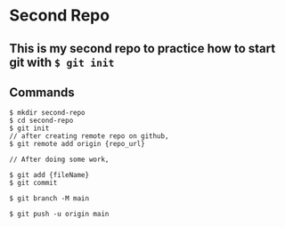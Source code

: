 # Second Repo

## This is my second repo to practice how to start git with `$ git init`

## Commands

```shell
$ mkdir second-repo
$ cd second-repo
$ git init
// after creating remote repo on github,
$ git remote add origin {repo_url}

// After doing some work,

$ git add {fileName}
$ git commit

$ git branch -M main

$ git push -u origin main
```
